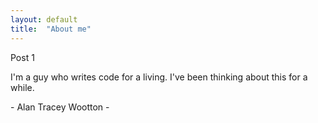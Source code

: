 ```yaml
---
layout: default
title:  "About me"
---
```

Post 1

I'm a guy who writes code for a living. I've been thinking about this for a while. 

<div id = "atwheader" >
- Alan Tracey Wootton -
</div>

<div id="commento"></div>
<script src="https://cdn.commento.io/js/commento.js"></script>
